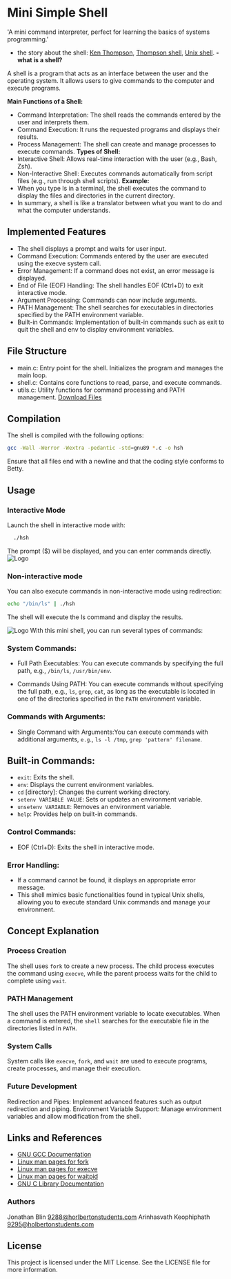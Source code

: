 # **Mini Simple Shell**

'A mini command interpreter, perfect for learning the basics of systems programming.'
- the story about the shell: [Ken Thompson](https://intranet.hbtn.io/rltoken/Pzs_A3Wo6LTHE8WX_uKiWg), [Thompson shell](https://intranet.hbtn.io/rltoken/FLRzIA3zLln5XV7erPHgsQ), [Unix shell](https://intranet.hbtn.io/rltoken/McTQ6qvcqZZQlZtZdjdVnQ).
**- what is a shell?**

A shell is a program that acts as an interface between the user and the operating system. It allows users to give commands to the computer and execute programs.

**Main Functions of a Shell:**
- Command Interpretation: The shell reads the commands entered by the user and interprets them.
- Command Execution: It runs the requested programs and displays their results.
- Process Management: The shell can create and manage processes to execute commands.
**Types of Shell:**
- Interactive Shell: Allows real-time interaction with the user (e.g., Bash, Zsh).
- Non-Interactive Shell: Executes commands automatically from script files (e.g., run through shell scripts).
**Example:**
- When you type ls in a terminal, the shell executes the command to display the files and directories in the current directory.
- In summary, a shell is like a translator between what you want to do and what the computer understands.

## Implemented Features
-  The shell displays a prompt and waits for user input.
- Command Execution: Commands entered by the user are executed using the execve system call.
- Error Management: If a command does not exist, an error message is displayed.
- End of File (EOF) Handling: The shell handles EOF (Ctrl+D) to exit interactive mode.
- Argument Processing: Commands can now include arguments.
- PATH Management: The shell searches for executables in directories specified by the PATH environment variable.
- Built-in Commands: Implementation of built-in commands such as exit to quit the shell and env to display environment variables.

## File Structure
- main.c: Entry point for the shell. Initializes the program and manages the main loop.
- shell.c: Contains core functions to read, parse, and execute commands.
- utils.c: Utility functions for command processing and PATH management.
[Download Files](https://github.com/Arinhakeo/holbertonschool-simple_shell.git)
## Compilation

The shell is compiled with the following options:

```bash
gcc -Wall -Werror -Wextra -pedantic -std=gnu89 *.c -o hsh
```
Ensure that all files end with a newline and that the coding style conforms to Betty.
## Usage
### Interactive Mode

Launch the shell in interactive mode with:
```bash
  ./hsh
```
The prompt ($) will be displayed, and you can enter commands directly.
![Logo](http://www.image-heberg.fr/files/1724182396663883860.png)

### Non-interactive mode
You can also execute commands in non-interactive mode using redirection:
~~~~bash
echo "/bin/ls" | ./hsh
~~~~
The shell will execute the ls command and display the results.

![Logo](http://www.image-heberg.fr/files/17241823121988314008.png)
With this mini shell, you can run several types of commands:

### System Commands:
- Full Path Executables: You can execute commands by specifying the full path, e.g., `/bin/ls`, `/usr/bin/env`.

- Commands Using PATH: You can execute commands without specifying the full path, e.g., `ls`, `grep`, `cat`, as long as the executable is located in one of the directories specified in the `PATH` environment variable.
### Commands with Arguments:
- Single Command with Arguments:You can execute commands with additional arguments, `e.g`., `ls -l /tmp`, `grep 'pattern' filename`.
## Built-in Commands:
- `exit`: Exits the shell.
- `env`: Displays the current environment variables.
- `cd` [directory]: Changes the current working directory.
- `setenv VARIABLE VALUE`: Sets or updates an environment variable.
- `unsetenv VARIABLE`: Removes an environment variable.
- `help`: Provides help on built-in commands.
### Control Commands:
- EOF (Ctrl+D): Exits the shell in interactive mode.
### Error Handling:
- If a command cannot be found, it displays an appropriate error message.
- This shell mimics basic functionalities found in typical Unix shells, allowing you to execute standard Unix commands and manage your environment.

## Concept Explanation

### Process Creation
The shell uses `fork` to create a new process. The child process executes the command using `execve`, while the parent process waits for the child to complete using `wait`.

### PATH Management
The shell uses the PATH environment variable to locate executables. When a command is entered, the `shell` searches for the executable file in the directories listed in `PATH`.

### System Calls
System calls like `execve`, `fork`, and `wait` are used to execute programs, create processes, and manage their execution.

### Future Development
Redirection and Pipes: Implement advanced features such as output redirection and piping.
Environment Variable Support: Manage environment variables and allow modification from the shell.

## Links and References

- [GNU GCC Documentation](https://gcc.gnu.org/onlinedocs/)
- [Linux man pages for fork](https://man7.org/linux/man-pages/man2/fork.2.html)
- [Linux man pages for execve](https://man7.org/linux/man-pages/man2/execve.2.html)
- [Linux man pages for waitpid](https://man7.org/linux/man-pages/man2/waitpid.2.html)
- [GNU C Library Documentation](https://www.gnu.org/software/libc/manual/)

### Authors

Jonathan Blin <9288@horlbertonstudents.com>
Arinhasvath Keophiphath <9295@holbertonstudents.com>

## License
This project is licensed under the MIT License. See the LICENSE file for more information.

